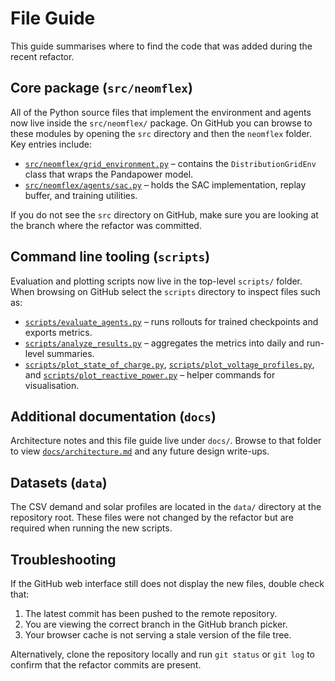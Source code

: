 # File Guide

This guide summarises where to find the code that was added during the recent
refactor.

## Core package (`src/neomflex`)

All of the Python source files that implement the environment and agents now
live inside the `src/neomflex/` package. On GitHub you can browse to these
modules by opening the `src` directory and then the `neomflex` folder. Key
entries include:

- [`src/neomflex/grid_environment.py`](../src/neomflex/grid_environment.py)
  – contains the `DistributionGridEnv` class that wraps the Pandapower model.
- [`src/neomflex/agents/sac.py`](../src/neomflex/agents/sac.py) – holds the SAC
  implementation, replay buffer, and training utilities.

If you do not see the `src` directory on GitHub, make sure you are looking at
the branch where the refactor was committed.

## Command line tooling (`scripts`)

Evaluation and plotting scripts now live in the top-level `scripts/` folder.
When browsing on GitHub select the `scripts` directory to inspect files such as:

- [`scripts/evaluate_agents.py`](../scripts/evaluate_agents.py) – runs rollouts
  for trained checkpoints and exports metrics.
- [`scripts/analyze_results.py`](../scripts/analyze_results.py) – aggregates the
  metrics into daily and run-level summaries.
- [`scripts/plot_state_of_charge.py`](../scripts/plot_state_of_charge.py),
  [`scripts/plot_voltage_profiles.py`](../scripts/plot_voltage_profiles.py), and
  [`scripts/plot_reactive_power.py`](../scripts/plot_reactive_power.py) – helper
  commands for visualisation.

## Additional documentation (`docs`)

Architecture notes and this file guide live under `docs/`. Browse to that
folder to view [`docs/architecture.md`](architecture.md) and any future design
write-ups.

## Datasets (`data`)

The CSV demand and solar profiles are located in the `data/` directory at the
repository root. These files were not changed by the refactor but are required
when running the new scripts.

## Troubleshooting

If the GitHub web interface still does not display the new files, double check
that:

1. The latest commit has been pushed to the remote repository.
2. You are viewing the correct branch in the GitHub branch picker.
3. Your browser cache is not serving a stale version of the file tree.

Alternatively, clone the repository locally and run `git status` or `git log`
to confirm that the refactor commits are present.
